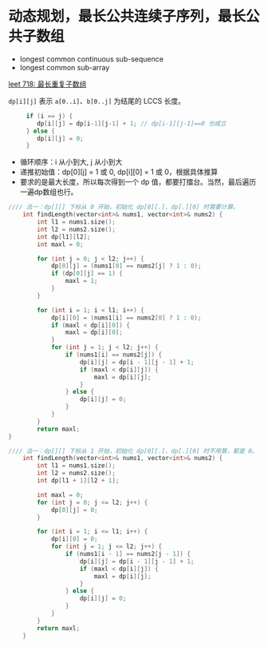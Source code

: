 # 动态规划，最长公共连续子序列，最长公共子数组

* longest common continuous sub-sequence
* longest common sub-array

[leet 718: 最长重复子数组](https://leetcode.cn/problems/maximum-length-of-repeated-subarray/)

`dp[i][j]` 表示 `a[0..i]`、`b[0..j]` 为结尾的 LCCS 长度。

```cpp
     if (i == j) {
        dp[i][j] = dp[i-1][j-1] + 1; // dp[i-1][j-1]==0 也成立
     } else {
        dp[i][j] = 0;
     }
```

* 循环顺序：i 从小到大, j 从小到大
* 递推初始值：dp[0][j] = 1 或 0, dp[i][0] = 1 或 0，根据具体推算
* 要求的是最大长度，所以每次得到一个 dp 值，都要打擂台。当然，最后遍历一遍dp数组也行。

```cpp
//// 法一：dp[][] 下标从 0 开始，初始化 dp[0][.]、dp[.][0] 时需要计算。
    int findLength(vector<int>& nums1, vector<int>& nums2) {
        int l1 = nums1.size();
        int l2 = nums2.size();
        int dp[l1][l2];
        int maxl = 0;

        for (int j = 0; j < l2; j++) {
            dp[0][j] = (nums1[0] == nums2[j] ? 1 : 0);
            if (dp[0][j] == 1) {
                maxl = 1;
            }
        }

        for (int i = 1; i < l1; i++) {
            dp[i][0] = (nums1[i] == nums2[0] ? 1 : 0);
            if (maxl < dp[i][0]) {
                maxl = dp[i][0];
            }
            for (int j = 1; j < l2; j++) {
                if (nums1[i] == nums2[j]) {
                    dp[i][j] = dp[i - 1][j - 1] + 1;
                    if (maxl < dp[i][j]) {
                        maxl = dp[i][j];
                    }
                } else {
                    dp[i][j] = 0;
                }
            }
        }
        return maxl;
}
```

```cpp
//// 法一：dp[][] 下标从 1 开始，初始化 dp[0][.]、dp[.][0] 时不用算，都是 0。
    int findLength(vector<int>& nums1, vector<int>& nums2) {
        int l1 = nums1.size();
        int l2 = nums2.size();
        int dp[l1 + 1][l2 + 1];

        int maxl = 0;
        for (int j = 0; j <= l2; j++) {
            dp[0][j] = 0;
        }

        for (int i = 1; i <= l1; i++) {
            dp[i][0] = 0;
            for (int j = 1; j <= l2; j++) {
                if (nums1[i - 1] == nums2[j - 1]) {
                    dp[i][j] = dp[i - 1][j - 1] + 1;
                    if (maxl < dp[i][j]) {
                        maxl = dp[i][j];
                    }
                } else {
                    dp[i][j] = 0;
                }
            }
        }
        return maxl;
    }
```
